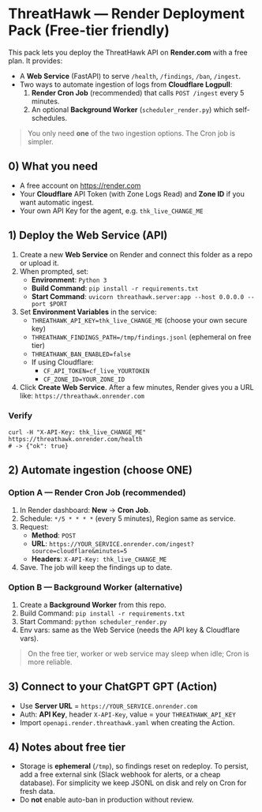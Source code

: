# ThreatHawk — Render Deployment Pack (Free-tier friendly)

This pack lets you deploy the ThreatHawk API on **Render.com** with a free plan.
It provides:
- A **Web Service** (FastAPI) to serve `/health`, `/findings`, `/ban`, `/ingest`.
- Two ways to automate ingestion of logs from **Cloudflare Logpull**:
  1) **Render Cron Job** (recommended) that calls `POST /ingest` every 5 minutes.
  2) An optional **Background Worker** (`scheduler_render.py`) which self-schedules.

> You only need **one** of the two ingestion options. The Cron job is simpler.

## 0) What you need
- A free account on https://render.com
- Your **Cloudflare** API Token (with Zone Logs Read) and **Zone ID** if you want automatic ingest.
- Your own API Key for the agent, e.g. `thk_live_CHANGE_ME`

## 1) Deploy the Web Service (API)
1. Create a new **Web Service** on Render and connect this folder as a repo or upload it.
2. When prompted, set:
   - **Environment**: `Python 3`
   - **Build Command**: `pip install -r requirements.txt`
   - **Start Command**: `uvicorn threathawk.server:app --host 0.0.0.0 --port $PORT`
3. Set **Environment Variables** in the service:
   - `THREATHAWK_API_KEY=thk_live_CHANGE_ME`  (choose your own secure key)
   - `THREATHAWK_FINDINGS_PATH=/tmp/findings.jsonl`  (ephemeral on free tier)
   - `THREATHAWK_BAN_ENABLED=false`
   - If using Cloudflare:
     - `CF_API_TOKEN=cf_live_YOURTOKEN`
     - `CF_ZONE_ID=YOUR_ZONE_ID`
4. Click **Create Web Service**. After a few minutes, Render gives you a URL like:
   `https://threathawk.onrender.com`

### Verify
```
curl -H "X-API-Key: thk_live_CHANGE_ME" https://threathawk.onrender.com/health
# -> {"ok": true}
```

## 2) Automate ingestion (choose ONE)

### Option A — Render Cron Job (recommended)
1. In Render dashboard: **New** → **Cron Job**.
2. Schedule: `*/5 * * * *` (every 5 minutes), Region same as service.
3. Request:
   - **Method**: `POST`
   - **URL**: `https://YOUR_SERVICE.onrender.com/ingest?source=cloudflare&minutes=5`
   - **Headers**: `X-API-Key: thk_live_CHANGE_ME`
4. Save. The job will keep the findings up to date.

### Option B — Background Worker (alternative)
1. Create a **Background Worker** from this repo.
2. Build Command: `pip install -r requirements.txt`
3. Start Command: `python scheduler_render.py`
4. Env vars: same as the Web Service (needs the API key & Cloudflare vars).

> On the free tier, worker or web service may sleep when idle; Cron is more reliable.

## 3) Connect to your ChatGPT GPT (Action)
- Use **Server URL** = `https://YOUR_SERVICE.onrender.com`
- Auth: **API Key**, header `X-API-Key`, value = your `THREATHAWK_API_KEY`
- Import `openapi.render.threathawk.yaml` when creating the Action.

## 4) Notes about free tier
- Storage is **ephemeral** (`/tmp`), so findings reset on redeploy. To persist, add a free external sink (Slack webhook for alerts, or a cheap database). For simplicity we keep JSONL on disk and rely on Cron for fresh data.
- Do **not** enable auto-ban in production without review.

